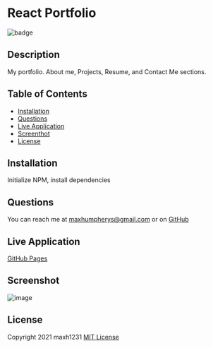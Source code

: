   # React Portfolio
  ![badge](https://img.shields.io/badge/license-MIT-blue)

  ## Description
  My portfolio. About me, Projects, Resume, and Contact Me sections.

  ## Table of Contents
  - [Installation](#Installation)
  - [Questions](#Questions)
  - [Live Application](#LiveApplication)
  - [Screenthot](#Screenshot)
  - [License](#License)

  ## Installation
  Initialize NPM, install dependencies

  ## Questions 
  You can reach me at maxhumpherys@gmail.com or on [GitHub](https://github.com/maxh1231)

  ## Live Application
  [GitHub Pages](https://maxh1231.github.io/react-portfolio/)

  ## Screenshot
  ![image](https://user-images.githubusercontent.com/41771785/152665046-cdbe2504-9153-4758-8ed1-5fd26bd9ca7d.png)

  ## License
  
Copyright 2021 maxh1231
[MIT License](https://opensource.org/licenses/MIT)
